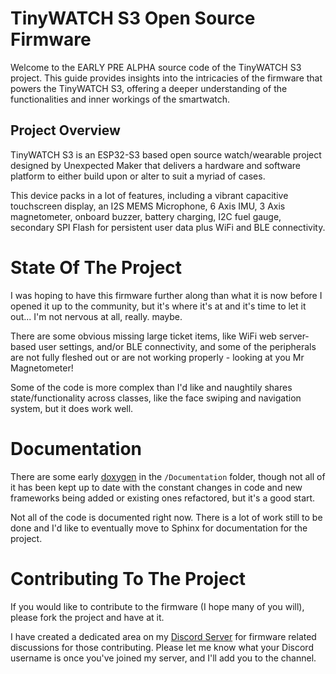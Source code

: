 # TinyWATCH S3 Open Source Firmware
Welcome to the EARLY PRE ALPHA source code of the TinyWATCH S3 project. This guide provides insights into the intricacies of the firmware that powers the TinyWATCH S3, offering a deeper understanding of the functionalities and inner workings of the smartwatch.

## Project Overview
TinyWATCH S3 is an ESP32-S3 based open source watch/wearable project designed by Unexpected Maker that delivers a hardware and software platform to either build upon or alter to suit a myriad of cases.

This device packs in a lot of features, including a vibrant capacitive touchscreen display, an I2S MEMS Microphone, 6 Axis IMU, 3 Axis magnetometer, onboard buzzer, battery charging, I2C fuel gauge, secondary SPI Flash for persistent user data plus WiFi and BLE connectivity.

# State Of The Project
I was hoping to have this firmware further along than what it is now before I opened it up to the community, but it's where it's at and it's time to let it out... I'm not nervous at all, really. maybe.

There are some obvious missing large ticket items, like WiFi web server-based user settings, and/or BLE connectivity, and some of the peripherals are not fully fleshed out or are not working properly - looking at you Mr Magnetometer!

Some of the code is more complex than I'd like and naughtily shares state/functionality across classes, like the face swiping and navigation system, but it does work well.

# Documentation
There are some early [doxygen](/documentation.html) in the `/Documentation` folder, though not all of it has been kept up to date with the constant changes in code and new frameworks being added or existing ones refactored, but it's a good start.

Not all of the code is documented right now. There is a lot of work still to be done and I'd like to eventually move to Sphinx for documentation for the project.

# Contributing To The Project
If you would like to contribute to the firmware (I hope many of you will), please fork the project and have at it.

I have created a dedicated area on my [Discord Server](https://discord.gg/ZUfpFUTbda) for firmware related discussions for those contributing. Please let me know what your Discord username is once you've joined my server, and I'll add you to the channel.
